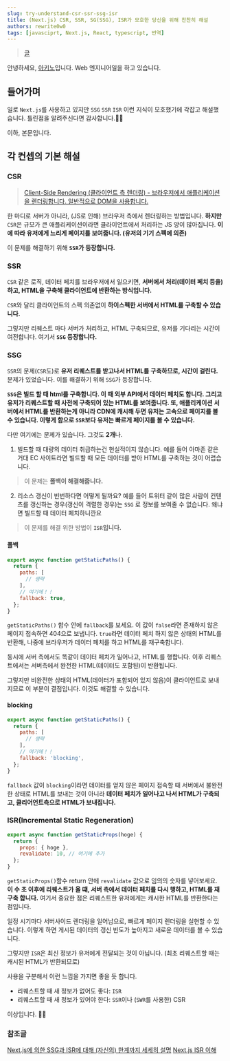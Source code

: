 ```yaml
---
slug: try-understand-csr-ssr-ssg-isr
title: (Next.js) CSR, SSR, SG(SSG), ISR가 모호한 당신을 위해 찬찬히 해설
authors: rewrite0w0
tags: [javasciprt, Next.js, React, typescript, 번역]
---
```


> [글](https://zenn.dev/akino/articles/78479998efef55)

안녕하세요, [아키노](https://twitter.com/akino_1027)입니다. Web 엔지니어일을 하고 있습니다.

## 들어가며

일로 `Next.js`를 사용하고 있지만 `SSG` `SSR` `ISR` 이런 지식이 모호했기에 각잡고 해설했습니다. 틀린점을 알려주신다면 감사합니다.🙇‍♂️

이하, 본문입니다.

## 각 컨셉의 기본 해설

### CSR

> [Client-Side Rendering (클라이언트 측 렌더링) - 브라우저에서 애플리케이션을 렌더링합니다. 일반적으로 DOM을 사용합니다.](https://developers.google.com/web/updates/2019/02/rendering-on-the-web?hl=ko)

한 마디로 서버가 아니라, (JS로 인해) 브라우저 측에서 렌더링하는 방법입니다. **하지만** `CSR`은 규모가 큰 애플리케이션이라면 클라이언트에서 처리하는 JS 양이 많아집니다. **이에 따라 유저에게 느리게 페이지를 보여줍니다. (유저의 기기 스펙에 의존)**

이 문제를 해결하기 위해 **`SSR`가 등장합니다.**

### SSR

`CSR` 같은 로직, 데이터 페치를 브라우저에서 일으키면, **서버에서 처리(데이터 페치 등을)하고, HTML을 구축해 클라이언트에 반환하는 방식입니다.**

`CSR`와 달리 클라이언트의 스펙 의존없이 **하이스펙한 서버에서 HTML를 구축할 수 있습니다.**

그렇지만 리퀘스트 마다 서버가 처리하고, HTML 구축되므로, 유저를 기다리는 시간이 여전합니다. 여기서 **`SSG` 등장합니다.**

### SSG

`SSR`의 문제(`CSR`도)로 **유저 리퀘스트를 받고나서 HTML를 구축하므로, 시간이 걸린다.** 문제가 있었습니다. 이를 해결하기 위해 `SSG`가 등장합니다.

**`SSG`은 빌드 할 때 html를 구축합니다. 이 때 외부 API에서 데이터 페치도 합니다. 그리고 유저가 리퀘스트할 때 사전에 구축되어 있는 HTML를 보여줍니다. 또, 애플리케이션 서버에서 HTML를 반환하는게 아니라 CDN에 캐시해 두면 유저는 고속으로 페이지를 볼 수 있습니다. 이렇게 함으로 `SSR`보다 유저는 빠르게 페이지를 볼 수 있습니다.**

다만 여기에는 문제가 있습니다. 그것도 **2개**나.

1. 빌드할 때 대량의 데이터 취급하는건 현실적이지 않습니다. 예를 들어 아마존 같은 거대 EC 사이트라면 빌드할 때 모든 데이터를 받아 HTML를 구축하는 것이 어렵습니다.

> 이 문제는 **폴백이 해결해줍니다.**

2. 리소스 갱신이 빈번하다면 어떻게 될까요? 예를 들어 트위터 같이 많은 사람이 컨텐츠를 갱신하는 경우(갱신이 격렬한 경우)는 `SSG` 로 정보를 보여줄 수 없습니다. 왜냐면 빌드할 때 데이터 페치하니깐요

> 이 문제를 해결 위한 방법이 **`ISR`입니다.**

#### 폴백

```jsx
export async function getStaticPaths() {
  return {
    paths: [
      // 생략
    ],
    // 여기에！！
    fallback: true,
  };
}
```

`getStaticPaths()` 함수 안에 `fallback`를 보세요. 이 값이 `false`라면 존재하지 않은 페이지 접속하면 404으로 보냅니다. `true`라면 데이터 페치 하지 않은 상태의 HTML를 반환해, 나중에 브라우저가 데이터 페치를 하고 HTML를 재구축합니다.

동시에 서버 측에서도 똑같이 데이터 페치가 일어나고, HTML를 행합니다. 이후 리퀘스트에서는 서버측에서 완전한 HTML(데이터도 포함된)이 반환됩니다.

그렇지만 비완전한 상태의 HTML(데이터가 포함되어 있지 않음)이 클라이언트로 보내지므로 이 부분이 결점입니다. 이것도 해결할 수 있습니다.

#### blocking

```jsx
export async function getStaticPaths() {
  return {
    paths: [
      // 생략
    ],
    // 여기에！！
    fallback: 'blocking',
  };
}
```

`fallback` 값이 `blocking`이라면 데이터를 얻지 않은 페이지 접속할 때 서버에서 불완전한 상태로 HTML를 보내는 것이 아니라 **데이터 페치가 일어나고 나서 HTML가 구축되고, 클리어언트측으로 HTML가 보내집니다.**

### ISR(Incremental Static Regeneration)

```jsx
export async function getStaticProps(hoge) {
  return {
    props: { hoge },
    revalidate: 10, // 여기에 추가
  };
}
```

`getStaticProps()`함수 return 안에 `revalidate` 값으로 임의의 숫자를 넣어보세요. **이 수 초 이후에 리퀘스트가 올 떄, 서버 측에서 데이터 페치를 다시 행하고, HTML를 재구축 합니다.** 여기서 중요한 점은 리퀘스트한 유저에게는 캐시한 HTML를 반환한다는 점입니다.

일정 시기마다 서버사이드 렌더링을 일어남으로, 빠르게 페이지 렌더링을 실현할 수 있습니다. 이렇게 하면 게시된 데이터의 갱신 빈도가 높아지고 새로운 데이터를 볼 수 있습니다.

그렇지만 `ISR`은 최신 정보가 유저에게 전달되는 것이 아닙니다. (최초 리퀘스트할 때는 캐시된 HTML가 반환되므로)

사용을 구분해서 이런 느낌을 가지면 좋을 듯 합니다.

- 리퀘스트할 때 새 정보가 없어도 좋다: `ISR`
- 리퀘스트할 때 새 정보가 있어야 한다: `SSR`이나 (`SWR`를 사용한) CSR

이상입니다. 🙇‍♂️

### 참조글

[Next.js에 의한 SSG과 ISR에 대해 (자신의) 한계까지 세세히 설명](https://qiita.com/thesugar/items/47ec3d243d00ddd0b4ed)
[Next.js ISR 이해](https://zenn.dev/ria/articles/b709ae94e919c76f814a)
